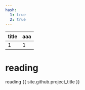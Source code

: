```yaml
---
hash: 
  1: true
  2: true
---
```



title|aaa
---|---
1|1

# reading
reading
{{ site.github.project_title }}

